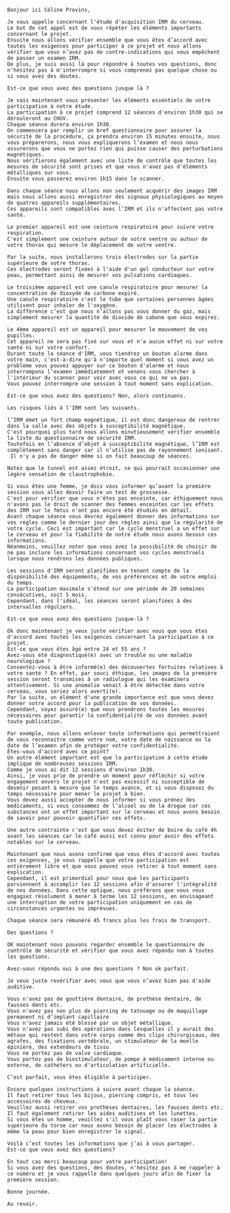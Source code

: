     Bonjour ici Céline Provins,

    Je vous appelle concernant l'étude d'acquisition IRM du cerveau.
    Le but de cet appel est de vous répéter les éléments importants concernant le projet.
    Ensuite nous allons vérifier ensemble que vous êtes d’accord avec toutes les exigences pour participer à ce projet et nous allons vérifier que vous n’avez pas de contre-indications qui vous empêchent de passer un examen IRM.
    De plus, je suis aussi là pour répondre à toutes vos questions, donc n'hésitez pas à m'interrompre si vous comprenez pas quelque chose ou si vous avez des doutes.

    Est-ce que vous avez des questions jusque là ?

    Je vais maintenant vous présenter les éléments essentiels de votre participation à notre étude.
    La participation à ce projet comprend 12 séances d'environ 1h30 qui se dérouleront au CHUV.
    Chaque séance durera environ 1h30.
    On commencera par remplir un bref questionnaire pour assurer la sécurité de la procédure, ça prendra environ 15 minutes ensuite, nous vous préparerons, nous vous expliquerons l’examen et nous nous assurerons que vous ne portez rien qui puisse causer des perturbations magnétiques.
    Nous vérifierons également avec une liste de contrôle que toutes les mesures de sécurité sont prises et que vous n'avez pas d'éléments métalliques sur vous.
    Ensuite vous passerez environ 1h15 dans le scanner.

    Dans chaque séance nous allons non seulement acquérir des images IRM mais nous allons aussi enregistrer des signaux physiologiques au moyen de quatres appareils supplémentaires.
    Ces appareils sont compatibles avec l’IRM et ils n'affectent pas votre santé.

    Le premier appareil est une ceinture respiratoire pour suivre votre respiration.
    C'est simplement une ceinture autour de votre ventre ou autour de votre thorax qui mesure le déplacement de votre ventre.

    Par la suite, nous installerons trois électrodes sur la partie supérieure de votre thorax.
    Ces électrodes seront fixées à l'aide d'un gel conducteur sur votre peau, permettant ainsi de mesurer vos pulsations cardiaques.

    Le troisième appareil est une canule respiratoire pour mesurer la concentration de dioxyde de carbone expiré.
    Une canule respiratoire c'est le tube que certaines personnes âgées utilisent pour inhaler de l'oxygène.
    La différence c’est que nous n’allons pas vous donner du gaz, mais simplement mesurer la quantité de dioxide de cabone que vous expirez.

    Le 4ème appareil est un appareil pour mesurer le mouvement de vos pupilles.
    Cet appareil ne sera pas fixé sur vous et n'a aucun effet ni sur votre santé ni sur votre confort.
    Durant toute la séance d'IRM, vous tiendrez un bouton alarme dans votre main, c'est-à-dire qu'à n'importe quel moment si vous avez un problème vous pouvez appuyer sur ce bouton d'alarme et nous interrompons l’examen immédiatement et venons vous chercher à l'intérieur du scanner pour voir avec vous ce qui ne va pas.
    Vous pouvez interrompre une session à tout moment sans explication.

    Est-ce que vous avez des questions? Non, alors continuons.

    Les risques liés à l'IRM sont les suivants.

    l’IRM émet un fort champ magnétique, il est donc dangereux de rentrer dans la salle avec des objets à susceptibilité magnétique.
    C'est pourquoi plus tard nous allons minutieusement vérifier ensemble la liste du questionnaire de sécurité IRM.
    Toutefois en l’absence d’objet à susceptibilité magnétique, l’IRM est complètement sans danger car il n’utilise pas de rayonnement ionisant.
     Il n'y a pas de danger même si on fait beaucoup de séances.

    Notez que le tunnel est assez étroit, ce qui pourrait occasionner une légère sensation de claustrophobie.

    Si vous êtes une femme, je dois vous informer qu’avant la première session vous allez devoir faire un test de grossesse.
    C'est pour vérifier que vous n'êtes pas enceinte, car éthiquement nous n'avons pas le droit de scanner des femmes enceintes car les effets des IRM sur le fœtus n'ont pas encore été étudiés en détail.
    Avant chaque séance vous devrez également donner des informations sur vos règles comme le dernier jour des règles ainsi que la régularité de votre cycle. Ceci est important car le cycle menstruel a un effet sur le cerveau et pour la fiabilité de notre étude nous avons besoin ces informations.
    Néanmoins, veuillez noter que vous avez la possibilité de choisir de ne pas inclure les informations concernant vos cycles menstruels lorsque nous rendrons les données publiques.

    Les sessions d'IRM seront planifiées en tenant compte de la disponibilité des équipements, de vos préférences et de votre emploi du temps.
    La participation maximale s'étend sur une période de 20 semaines consécutives, soit 5 mois.
    Cependant, dans l'idéal, les séances seront planifiées à des intervalles réguliers.

    Est-ce que vous avez des questions jusque-là ?

    Ok donc maintenant je veux juste vérifier avec vous que vous êtes d'accord avec toutes les exigences concernant la participation à ce projet.
    Est-ce que vous êtes âgé entre 24 et 55 ans ?
    Avez-vous été diagnostiqué(e) avec un trouble ou une maladie neurologique ?
    Consentez-vous à être informé(e) des découvertes fortuites relatives à votre santé ? En effet, par souci éthique, les images de la première session seront transmises à un radiologue qui les examinera attentivement. Si une anomalie venait à être détectée dans votre cerveau, vous seriez alors averti(e).
    Par la suite, un élément d'une grande importance est que vous devez donner votre accord pour la publication de vos données.
    Cependant, soyez assuré(e) que nous prendrons toutes les mesures nécessaires pour garantir la confidentialité de vos données avant toute publication.

    Par exemple, nous allons enlever toute informations qui permettraient de vous reconnaitre comme votre nom, votre date de naissance ou la date de l’examen afin de protéger votre confidentialité.
    Êtes-vous d'accord avec ce point?
    Un autre élément important est que la participation à cette étude implique de nombreuses sessions IRM.
    Comme je vous ai dit 12 sessions d'environ 1h30.
    Ainsi, je vous prie de prendre un moment pour réfléchir si votre engagement envers le projet n'est pas excessif ni susceptible de devenir pesant à mesure que le temps avance, et si vous disposez du temps nécessaire pour mener le projet à bien.
    Vous devez aussi accepter de nous informer si vous prenez des médicaments, si vous consommez de l’alcool ou de la drogue car ces substances ont un effet important sur le cerveau et nous avons besoin de savoir pour pouvoir quantifier ces effets.

    Une autre contrainte c'est que vous devez éviter de boire du café 4h avant les séances car le café aussi est connu pour avoir des effets notables sur le cerveau.

    Maintenant que nous avons confirmé que vous êtes d'accord avec toutes ces exigences, je vous rappelle que votre participation est entièrement libre et que vous pouvez vous retirer à tout moment sans explication.
    Cependant, il est primordial pour nous que les participants parviennent à accomplir les 12 sessions afin d'assurer l'intégralité de nos données. Dans cette optique, nous préférons que vous vous engagiez résolument à mener à terme les 12 sessions, en envisageant une interruption de votre participation uniquement en cas de circonstances urgentes ou imprévues.

    Chaque séance sera rémunéré 45 francs plus les frais de transport.

    Des questions ?

    OK maintenant nous pouvons regarder ensemble le questionnaire de contrôle de sécurité et vérifier que vous avez répondu non à toutes les questions.

    Avez-vous répondu oui à une des questions ? Non ok parfait.

    Je veux juste revérifier avec vous que vous n’avez bien pas d'aide auditive.

    Vous n'avez pas de gouttière dentaire, de prothèse dentaire, de fausses dents etc.
    Vous n'avez pas non plus de piercing de tatouage ou de maquillage permanent ni d’implant capillaire
    Vous n'avez jamais été blessé par un objet métallique.
    Vous n'avez pas subi des opérations dans lesquelles il y aurait des métaux qui restent dans votre corps comme des clips chirurgicaux, des agrafes, des fixations vertébrale, un stimulateur de la moelle épinière, des extendeurs de tissu
    Vous ne portez pas de valve cardiaque.
    Vous portez pas de biostimulateur, de pompe à médicament interne ou externe, de cathéters ou d'articulation artificielle.

    C’est parfait, vous êtes éligible à participer.

    Encore quelques instructions à suivre avant chaque la séance.
    Il faut retirer tous les bijoux, piercing compris, et tous les accessoires de cheveux.
    Veuillez aussi retirer vos prothèses dentaires, les fausses dents etc.
    Il faut également retirer les aides auditives et les lunettes.
    Si vous êtes un homme, veuillez s'il vous plaît vous raser la partie supérieure du torse car nous avons besoin de placer les électrodes à même la peau pour bien enregistrer le signal.

    Voilà c’est toutes les informations que j’ai à vous partager.
    Est-ce que vous avez des questions?

    En tout cas merci beaucoup pour votre participation!
    Si vous avez des questions, des doutes, n'hésitez pas à me rappeler à ce numéro et je vous rappelle dans quelques jours afin de fixer la première session.

    Bonne journée.

    Au revoir.
